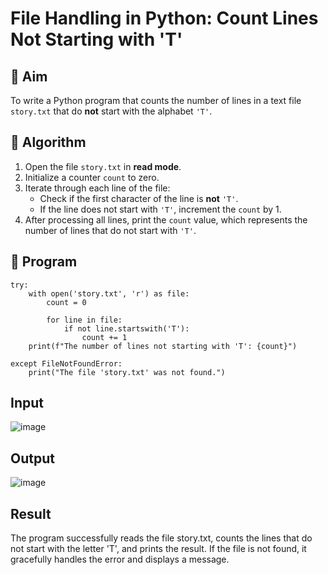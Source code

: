 # File Handling in Python: Count Lines Not Starting with 'T'

## 🎯 Aim
To write a Python program that counts the number of lines in a text file `story.txt` that do **not** start with the alphabet `'T'`.

## 🧠 Algorithm
1. Open the file `story.txt` in **read mode**.
2. Initialize a counter `count` to zero.
3. Iterate through each line of the file:
   - Check if the first character of the line is **not** `'T'`.
   - If the line does not start with `'T'`, increment the `count` by 1.
4. After processing all lines, print the `count` value, which represents the number of lines that do not start with `'T'`.

## 🧾 Program
```
try:
    with open('story.txt', 'r') as file:
        count = 0  

        for line in file:
            if not line.startswith('T'): 
                count += 1 
    print(f"The number of lines not starting with 'T': {count}")

except FileNotFoundError:
    print("The file 'story.txt' was not found.")

```
## Input
![image](https://github.com/user-attachments/assets/46c1f6b9-15ce-43f1-b32e-4f691ab04fb0)

## Output
![image](https://github.com/user-attachments/assets/a399386c-bcf3-49bb-aebf-6eb96d48e2de)

## Result
The program successfully reads the file story.txt, counts the lines that do not start with the letter 'T', and prints the result. If the file is not found, it gracefully handles the error and displays a message.
